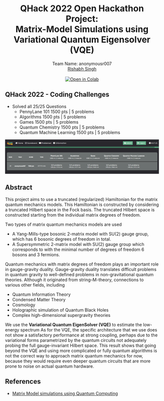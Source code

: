 <div align='center'>
  
# QHack 2022 Open Hackathon Project: <br>Matrix-Model Simulations using Variational Quantum Eigensolver (VQE)
Team Name: anonymousr007<br>
[Rishabh Singh](https://github.com/anonymousr007)<br>
  <br>
[![Open in Colab](https://colab.research.google.com/assets/colab-badge.svg)](https://colab.research.google.com/drive/1tjXwax5fCxvnixzICJNOAHQY87oZCN-3?usp=sharing)
</div>

## QHack 2022 - Coding Challenges

- Solved all 25/25 Questions
  - PennyLane 101 1500 pts | 5 problems
  - Algorithms 1500 pts | 5 problems
  - Games 1500 pts | 5 problems
  - Quantum Chemistry 1500 pts | 5 problems
  - Quantum Machine Learning 1500 pts | 5 problems

![QHack 2022](https://github.com/anonymousr007/QHack-2022-Open-Hackathon-Project/blob/main/QHack-2022.png)

## Abstract

This project aims to use a truncated (regularized) Hamiltonian for the matrix quantum mechanics models. This Hamiltonian is constructed by considering a truncated Hilbert space in the Fock basis. The truncated Hilbert space is constructed starting from the individual matrix degrees of freedom.

Two types of matrix quantum mechanics models are used

- A Yang-Mills-type bosonic 2-matrix model with SU(2) gauge group, which has 6 bosonic degrees of freedom in total.
- A Supersymmetric 2-matrix model with SU(2) gauge group which corresponds to with the minimal number of degrees of freedom 6 bosons and 3 fermions.

Quantum mechanics with matrix degrees of freedom plays an important role in gauge-gravity duality. Gauge-gravity duality translates difficult problems in quantum gravity to well-defined problems in non-gravitational quantum theories. Although it originated from string–M-theory, connections to various other fields, including 

- Quantum Information Theory
- Condensed Matter Theory
- Cosmology
- Holographic simulation of Quantum Black Holes
- Complex high-dimensional supergravity theories

We use the **Variational Quantum EigenSolver (VQE)** to estimate the low-energy spectrum As for the VQE, the specific architecture that we use does not show a satisfactory performance at strong coupling, perhaps due to the variational forms parametrized by the quantum circuits not adequately probing the full gauge-invariant Hilbert space. This result shows that going beyond the VQE and using more complicated or fully quantum algorithms is not the correct way to approach matrix quantum mechanics for now, because they would require even deeper quantum circuits that are more prone to noise on actual quantum hardware.

## References 

- [Matrix Model simulations using Quantum Computing](https://arxiv.org/abs/2108.02942)

